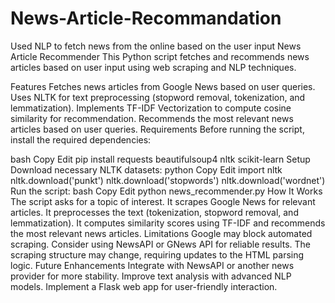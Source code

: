 # News-Article-Recommandation
Used NLP to fetch news from the online based on the user input 
News Article Recommender
This Python script fetches and recommends news articles based on user input using web scraping and NLP techniques.

Features
Fetches news articles from Google News based on user queries.
Uses NLTK for text preprocessing (stopword removal, tokenization, and lemmatization).
Implements TF-IDF Vectorization to compute cosine similarity for recommendation.
Recommends the most relevant news articles based on user queries.
Requirements
Before running the script, install the required dependencies:

bash
Copy
Edit
pip install requests beautifulsoup4 nltk scikit-learn
Setup
Download necessary NLTK datasets:
python
Copy
Edit
import nltk
nltk.download('punkt')
nltk.download('stopwords')
nltk.download('wordnet')
Run the script:
bash
Copy
Edit
python news_recommender.py
How It Works
The script asks for a topic of interest.
It scrapes Google News for relevant articles.
It preprocesses the text (tokenization, stopword removal, and lemmatization).
It computes similarity scores using TF-IDF and recommends the most relevant news articles.
Limitations
Google may block automated scraping. Consider using NewsAPI or GNews API for reliable results.
The scraping structure may change, requiring updates to the HTML parsing logic.
Future Enhancements
Integrate with NewsAPI or another news provider for more stability.
Improve text analysis with advanced NLP models.
Implement a Flask web app for user-friendly interaction.

